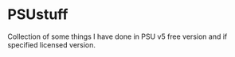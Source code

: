 # PSUstuff
Collection of some things I have done in PSU v5 free version and if specified licensed version.
